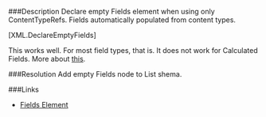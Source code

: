 ﻿<properties 
	pageTitle="Declare empty Fields element" 
    pageName="resp515502"
    parentPageId="xml"
/>

###Description
Declare empty Fields element when using only ContentTypeRefs. Fields automatically populated from content types.

[XML.DeclareEmptyFields]

This works well. For most field types, that is. It does not work for Calculated Fields. More about <a title="this" href="http://www.hekstra.org/how-to-deploy-a-calculated-field/" target="_blank">this</a>.</pre>

###Resolution
Add empty Fields node to List shema.

###Links
- [Fields Element](http://msdn.microsoft.com/en-us/library/office/ms451470.aspx)